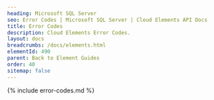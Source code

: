 ```yaml
---
heading: Microsoft SQL Server
seo: Error Codes | Microsoft SQL Server | Cloud Elements API Docs
title: Error Codes
description: Cloud Elements Error Codes.
layout: docs
breadcrumbs: /docs/elements.html
elementId: 490
parent: Back to Element Guides
order: 40
sitemap: false
---
```


{% include error-codes.md %}
